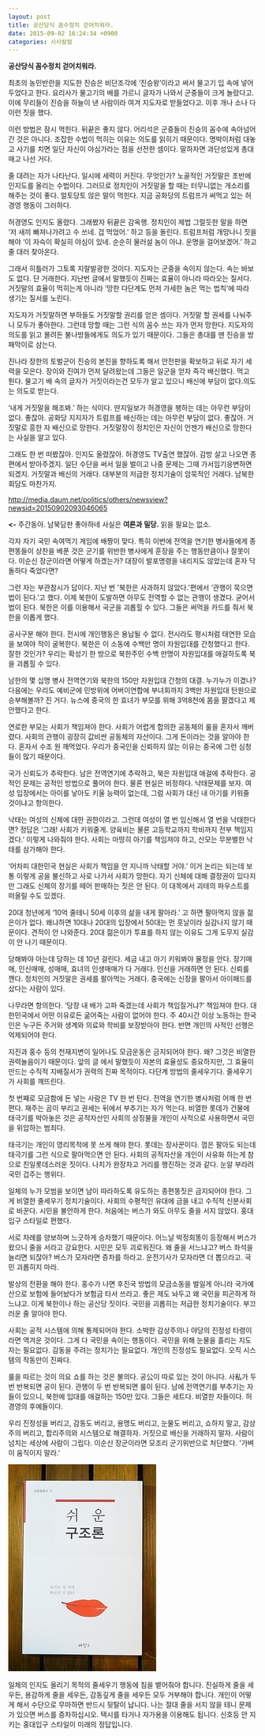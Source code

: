 ```yaml
---
layout: post
title: 공산당식 꼼수정치 걷어치워라.
date: 2015-09-02 16:24:34 +0900
categories: 시사칼럼
---
```

**공산당식 꼼수정치 걷어치워라.** 

  


최초의 농민반란을 지도한 진승은 비단조각에 ‘진승왕’이라고 써서 물고기 입 속에 넣어두었다고 한다. 요리사가 물고기의 배를 가르니 글자가 나와서 군중들이 크게 놀랐다고. 이에 무리들이 진승을 하늘이 낸 사람이라 여겨 지도자로 받들었다고. 이후 개나 소나 다 이런 짓을 했다. 

  


이런 방법은 잠시 먹힌다. 뒤끝은 좋지 않다. 어리석은 군중들이 진승의 꼼수에 속아넘어간 것은 아니다. 조잡한 수법이 먹히는 이유는 의도를 읽히기 때문이다. 명박이처럼 대놓고 사기를 치면 일단 자신이 야심가라는 점을 선전한 셈이다. 말하자면 과단성있게 총대매고 나선 거다. 

  


줄 대려는 자가 나타난다. 일시에 세력이 커진다. 무엇인가? 노골적인 거짓말은 초반에 인지도를 올리는 수법이다. 그러므로 정치인이 거짓말을 할 때는 터무니없는 개소리를 해주는 것이 좋다. 얼토당토 않은 말이 먹힌다. 지금 공화당의 트럼프가 써먹고 있는 허경영 행동이 그러하다. 

  


허경영도 인지도 올렸다. 그래봤자 뒤끝은 감옥행. 정치인이 제법 그럴듯한 말을 하면 ‘저 새끼 빠져나가려고 수 쓰네. 겁 먹었어.’ 하고 등을 돌린다. 트럼프처럼 개망나니 짓을 해야 ‘이 자슥이 확실히 야심이 있네. 순순히 물러설 놈이 아냐. 운명을 걸어보겠어.’ 하고 줄 대러 찾아온다. 

  


그래서 히틀러가 그토록 지랄발광한 것이다. 지도자는 군중을 속이지 않는다. 속는 바보도 없다. 단 거래한다. 지난번 글에서 말했듯이 진짜는 효율이 아니라 따라오는 질서다. 거짓말의 효율이 먹히는게 아니라 ‘망한 다단계도 먼저 가세한 놈은 먹는 법칙’에 따라 생기는 질서를 노린다. 

  


지도자가 거짓말하면 부하들도 거짓말할 권리를 얻은 셈이다. 거짓말 할 권세를 나눠주니 모두가 좋아한다. 그런데 망할 때는 그런 식의 꼼수 쓰는 자가 먼저 망한다. 지도자의 의도를 읽고 몰려든 불나방들에게도 의도가 있기 때문이다. 그들은 총대를 맨 진승을 방패막이로 삼는다. 

  


진나라 장한의 토벌군이 진승의 본진을 향하도록 해서 안전판을 확보하고 뒤로 자기 세력을 모은다. 장이와 진여가 먼저 달려왔는데 그들은 일군을 얻자 즉각 배신했다. 먹고 튄다. 물고기 배 속의 글자가 거짓이라는건 모두가 알고 있으니 배신에 부담이 없다.의도는 의도로 받는다.

  


‘내게 거짓말을 해조봐.’ 하는 식이다. 딴지일보가 허경영을 팽하는 데는 아무런 부담이 없다. 좋잖아. 공화당 지지자가 트럼프를 배신하는 데는 아무런 부담이 없다. 좋잖아. 거짓말로 흥한 자 배신으로 망한다. 거짓말장이 정치인은 자신이 언젠가 배신으로 망한다는 사실을 알고 있다.  


그래도 한 번 떠봤잖아. 인지도 올렸잖아. 허경영도 TV출연 했잖아. 감방 살고 나오면 종편에서 받아주겠지. 일단 수단을 써서 일을 벌이고 나중 문제는 그때 가서임기응변하면 되겠지. 거짓말과 배신의 거래다. 대부분의 저급한 정치기술이 암묵적인 거래다. 남북한 회담도 마찬가지.

  


http://media.daum.net/politics/others/newsview?newsid=20150902093046065 

**<-** 주간동아. 남북담판 좋아하네 사실은 **여론과 밀당.** 읽을 필요는 없소. 

  


각자 자기 국민 속여먹기 게임에 배짱이 맞다. 특히 이번에 전역을 연기한 병사들에게 종편똥들이 상찬을 베푼 것은 군기를 위반한 병사에게 훈장을 주는 행동만큼이나 잘못이다. 이순신 장군이라면 어떻게 하겠는가? 대장이 발포명령을 내리지도 않았는데 혼자 닥돌하다 죽었다면? 

  


그런 자는 부관참시가 답이다. 지난 번 '북한은 사과하지 않았다.'편에서 ‘관행이 묵으면 법이 된다.’고 했다. 이제 북한이 도발하면 아무도 전역할 수 없는 관행이 생겼다. 굳어서 법이 된다. 북한은 이를 이용해서 국군을 괴롭힐 수 있다. 그들은 써먹을 카드를 줘서 북한을 이롭게 했다.  


공사구분 해야 한다. 전시에 개인행동은 용납될 수 없다. 전시라도 평시처럼 태연한 모습을 보여야 적이 굴복한다. 북한은 이 소동에 수백만 명이 자원입대를 간청했다고 한다. 잘한 것인가? 우리는 확성기 한 방으로 북한주민 수백 만명이 자원입대를 애걸하도록 북을 괴롭힐 수 있다. 

  


남한의 몇 십명 병사 전역연기와 북한의 150만 자원입대 간청의 대결. 누가누가 이겼나? 다음에는 우리도 예비군에 민방위에 어버이연합에 부녀회까지 3백만 자원입대 탄원으로 승부해볼까? 진 거다. 뉴스에 중국의 한 효녀가 부모를 위해 3억8천에 몸을 팔겠다고 제안했다고 한다. 

  


연로한 부모는 사회가 책임져야 한다. 사회가 어렵게 합의한 공동체의 룰을 혼자서 깨버렸다. 사회의 관행이 굉장히 값비싼 공동체의 자산이다. 그게 돈이라는 것을 알아야 한다. 혼자서 수조 원 깨먹었다. 우리가 중국인을 신뢰하지 않는 이유는 중국에 그런 심청들이 많기 때문이다. 

  


국가 신뢰도가 추락한다. 남은 전역연기에 추락하고, 북은 자원입대 애걸에 추락한다. 공적인 문제는 공적인 방법으로 풀어야 한다. 물론 현실은 비정하다. 낙태문제를 보자. 여성 입장에서는 아이를 낳아도 키울 능력이 없는데, 그럼 사회가 대신 내 아기를 키워줄 것이냐고 항의한다. 

  


낙태는 여성의 신체에 대한 권한이라고. 그런데 여성이 열 번 임신해서 열 번을 낙태한다면? 정답은 ‘그래! 사회가 키워줄게. 양육비는 물론 고등학교까지 학비까지 전부 책임지겠다.’ 이렇게 나와줘야 한다. 사회는 마땅히 아기를 책임져야 하고, 산모는 무분별한 낙태를 삼가해야 한다. 

  


‘어차피 대한민국 현실은 사회가 책임을 안 지니까 낙태할 거야.’ 이거 논리는 되는데 보통 이렇게 공을 불신하고 사로 나가서 사회가 망한다. 자기 신체에 대해 결정권이 있다지만 그래도 신체의 장기를 떼어 판매하는 짓은 안 된다. 이 대목에서 괴테의 파우스트를 떠올릴 수도 있겠다. 

  


20대 청년에게 ‘10억 줄테니 50세 이후의 삶을 내게 팔아라.’ 고 하면 팔아먹지 않을 젊은이가 없다. 왜냐하면 10대나 20대의 입장에서 50대는 먼 훗날이라 실감나지 않기 때문이다. 견적이 안 나와준다. 20대 젊은이가 투표를 하지 않는 이유도 그게 도무지 실감이 안 나기 때문이다. 

  


당해봐야 아는데 당하는 데 10년 걸린다. 세금 내고 아기 키워봐야 물정을 안다. 장기매매, 인신매매, 성매매, 효녀의 인생매매가 다 거래다. 인신을 거래하면 안 된다. 신뢰를 깬다. 정치인의 거짓말은 권세를 팔아먹는 거래다. 중국에는 신장을 팔아서 아이패드를 샀다는 사람이 있다. 

  


나무라면 항의한다. ‘당장 내 배가 고파 죽겠는데 사회가 책임질거냐?’ 책임져야 한다. 대한민국에서 어떤 이유로든 굶어죽는 사람이 없어야 한다. 주 40시간 이상 노동하는 한국인은 누구든 주거와 생계와 의료와 학비를 보장받아야 한다. 반면 개인의 사적인 선행은 억제되어야 한다. 

  


지진과 홍수 등의 천재지변이 일어나도 모금운동은 금지되어야 한다. 왜? 그것은 비열한 권력놀음이기 때문이다. 앞의 글 에서 말했듯이 자본의 효율성도 중요하지만, 그 효율이 만드는 수직적 지배질서가 권력의 진짜 목적이다. 다단계 방법의 줄세우기다. 줄세우기가 사회를 깨뜨린다.

  


첫 번째로 모금함에 돈 넣는 사람은 TV 한 번 탄다. 전역을 연기한 병사처럼 어깨 한 번 편다. 재주는 곰이 부리고 권세는 뒤에서 부추기는 자가 먹는다. 비열한 롯데가 건물에 태극기를 박아놓은 것은 공적자산인 사회의 상징물을 개인이 사적으로 사용하면서 국민을 위압하는 범죄다. 

  


태극기는 개인이 영리목적에 못 쓰게 해야 한다. 롯데는 장사꾼이다. 껌은 팔아도 되는데 태극기를 그런 식으로 팔아먹으면 안 된다. 사회의 공적자산을 개인이 사유화 하는게 참으로 친일롯데스러운 짓이다. 나치가 완장차고 거리를 행진하는 것과 같다. 눈알 부라려 국민 겁주는 행위다. 

  


일체의 누가 모범을 보이면 남이 따라하도록 유도하는 종편똥짓은 금지되어야 한다. 그게 비열한 줄세우기 정치기술이다. 사회의 수평적인 유대에 금을 내고 수직적 신분사회로 바꾼다. 시민을 불안하게 한다. 처음에는 버스가 와도 아무도 줄을 서지 않았다. 홍대입구 스타일로 편했다.

  


서로 차례를 양보하며 느긋하게 승차했기 때문이다. 어느날 박정희똥이 등장해서 버스가 왔으니 줄을 서라고 강요한다. 시민은 모두 괴로워진다. 왜 줄을 서느냐고? 버스 좌석을 늘리면 되잖아? 버스가 모자라면 증차를 하라고. 운전기사가 모자라면 더 뽑으라고. 국민 괴롭히지 마라.

  


발상의 전환을 해야 한다. 홍수가 나면 후진국 방법의 모금소동을 벌일게 아니라 국가예산으로 보험에 들어놨다가 보험금 타서 쓰라고. 좋은 제도 놔두고 왜 국민을 피곤하게 하느냐고. 이게 북한이나 하는 공산당 짓이다. 국민을 괴롭히는 저급한 정치기술이다. 부끄러운 줄 알아야 한다.

  


사회는 공적 시스템에 의해 통제되어야 한다. 소박한 감상주의나 야당의 진정성 타령이라면 역겨운 것이다. 그게 다 국민을 속이는 행동이다. 국민을 위해 눈물을 흘리는 지도자는 필요없다. 감동을 주려는 정치가는 필요없다. 개인의 진정성도 필요없다. 오직 시스템의 작동만이 진짜다. 

  


룰을 따르는 것이 의요 쇼를 하는 것은 불의다. 공公이 따로 있는 것이 아니다. 사私가 두 번 반복되면 공이 된다. 관행이 두 번 반복되면 룰이 된다. 남에 전역연기를 부추기는 자들이 있으니, 북한에 입대를 애걸하는 150만 있다. 그들은 세트다. 비열한 자들이다. 허경영의 후예들이다. 

  


우리 진정성을 버리고, 감동도 버리고, 용맹도 버리고, 눈물도 버리고, 쇼하지 말고, 감상주의 버리고, 합리주의와 시스템으로 해결하자. 거짓으로 배신을 거래하지 말자. 사람이 넘치는 세상에 사람이 그립다. 이순신 장군이라면 모조리 군기위반으로 처단했다. '가벼이 움직이지 말라.'

  


  



<img src="files/attach/images/199/405/618/DSC01488.JPG" alt="DSC01488.JPG" width="300" height="419" />   




일체의 인지도 올리기 목적의 줄세우기 행동에 침을 뱉어줘야 합니다. 진실하게 줄을 세우든, 용감하게 줄을 세우든, 감동깊게 줄을 세우든 모두 거부해야 합니다. 개인이 어떻게 해서 수단으로 무마하면 반드시 뒷탈이 납니다. 나는 절대 줄을 서지 않을 테니 문제가 있으면 버스를 증차하십시오. 택시를 타거나 자가용을 이용해도 됩니다. 신호등 안 지키는 홍대입구 스타일이 미래의 정답입니다.
